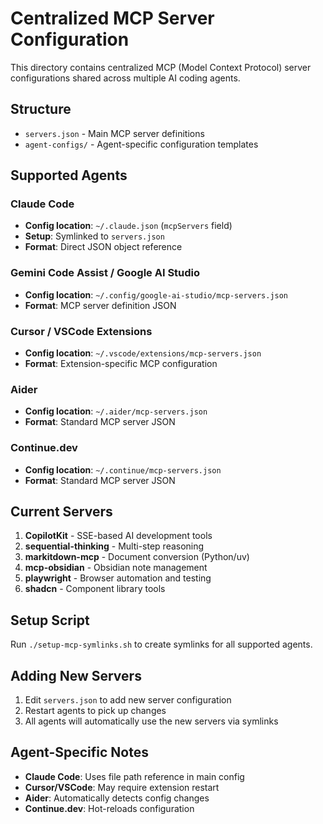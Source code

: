 # Centralized MCP Server Configuration

This directory contains centralized MCP (Model Context Protocol) server configurations shared across multiple AI coding agents.

## Structure

- `servers.json` - Main MCP server definitions
- `agent-configs/` - Agent-specific configuration templates

## Supported Agents

### Claude Code
- **Config location**: `~/.claude.json` (`mcpServers` field)
- **Setup**: Symlinked to `servers.json`
- **Format**: Direct JSON object reference

### Gemini Code Assist / Google AI Studio
- **Config location**: `~/.config/google-ai-studio/mcp-servers.json`
- **Format**: MCP server definition JSON

### Cursor / VSCode Extensions
- **Config location**: `~/.vscode/extensions/mcp-servers.json`
- **Format**: Extension-specific MCP configuration

### Aider
- **Config location**: `~/.aider/mcp-servers.json`
- **Format**: Standard MCP server JSON

### Continue.dev
- **Config location**: `~/.continue/mcp-servers.json`
- **Format**: Standard MCP server JSON

## Current Servers

1. **CopilotKit** - SSE-based AI development tools
2. **sequential-thinking** - Multi-step reasoning
3. **markitdown-mcp** - Document conversion (Python/uv)
4. **mcp-obsidian** - Obsidian note management
5. **playwright** - Browser automation and testing
6. **shadcn** - Component library tools

## Setup Script

Run `./setup-mcp-symlinks.sh` to create symlinks for all supported agents.

## Adding New Servers

1. Edit `servers.json` to add new server configuration
2. Restart agents to pick up changes
3. All agents will automatically use the new servers via symlinks

## Agent-Specific Notes

- **Claude Code**: Uses file path reference in main config
- **Cursor/VSCode**: May require extension restart
- **Aider**: Automatically detects config changes
- **Continue.dev**: Hot-reloads configuration